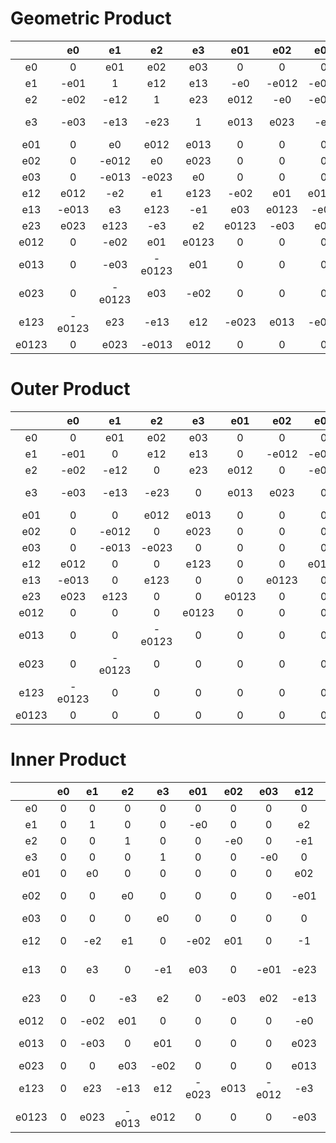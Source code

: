 # Geometric Product

||e0|e1|e2|e3|e01|e02|e03|e12|e13|e23|e012|e013|e023|e123|e0123|
:---:|:---:|:---:|:---:|:---:|:---:|:---:|:---:|:---:|:---:|:---:|:---:|:---:|:---:|:---:|:---:
|e0 | 0 |e01|e02|e03| 0 | 0 | 0 |e012|-e013|e023| 0 | 0 | 0 |e0123| 0 |
|e1 |-e01|1|e12|e13|-e0|-e012|-e013|e2|-e3|e123|-e02|-e03|e0123|e23|-e023|
|e2 |-e02|-e12|1|e23|e012|-e0|-e023|-e1|e123|e3|e01|e0123|e03|-e13|e013|
|e3 |-e03|-e13|-e23|1|e013|e023|-e0|e123|e1|-e2|-e0123|e01|-e02|e12|-e012|
|e01 | 0 |e0|e012|e013| 0 | 0 | 0 |e02|-e03|e0123| 0 | 0 | 0 |e023| 0 |
|e02 | 0 |-e012|e0|e023| 0 | 0 | 0 |-e01|e0123|e03| 0 | 0 | 0 |-e013| 0 |
|e03 | 0 |-e013|-e023|e0| 0 | 0 | 0 |e0123|e01|-e02| 0 | 0 | 0 |e012| 0 |
|e12 |e012|-e2|e1|e123|-e02|e01|e0123|-1|e23|e13|-e0|-e023|-e013|-e3|-e03|
|e13 |-e013|e3|e123|-e1|e03|e0123|-e01|-e23|-1|e12|-e023|e0|-e012|-e2|-e02|
|e23 |e023|e123|-e3|e2|e0123|-e03|e02|-e13|-e12|-1|-e013|e012|e0|-e1|-e01|
|e012 | 0 |-e02|e01|e0123| 0 | 0 | 0 |-e0|e023|e013| 0 | 0 | 0 |-e03| 0 |
|e013 | 0 |-e03|-e0123|e01| 0 | 0 | 0 |e023|e0|-e012| 0 | 0 | 0 |e02| 0 |
|e023 | 0 |-e0123|e03|-e02| 0 | 0 | 0 |e013|e012|e0| 0 | 0 | 0 |e01| 0 |
|e123 |-e0123|e23|-e13|e12|-e023|e013|-e012|-e3|-e2|-e1|e03|-e02|-e01|-1|e0|
|e0123 | 0 |e023|-e013|e012| 0 | 0 | 0 |-e03|-e02|-e01| 0 | 0 | 0 |-e0| 0 |

#  Outer Product

||e0|e1|e2|e3|e01|e02|e03|e12|e13|e23|e012|e013|e023|e123|e0123|
:---:|:---:|:---:|:---:|:---:|:---:|:---:|:---:|:---:|:---:|:---:|:---:|:---:|:---:|:---:|:---:
|e0 | 0 |e01|e02|e03| 0 | 0 | 0 |e012|-e013|e023| 0 | 0 | 0 |e0123| 0 |
|e1 |-e01| 0 |e12|e13| 0 |-e012|-e013| 0 | 0 |e123| 0 | 0 |e0123| 0 | 0 |
|e2 |-e02|-e12| 0 |e23|e012| 0 |-e023| 0 |e123| 0 | 0 |e0123| 0 | 0 | 0 |
|e3 |-e03|-e13|-e23| 0 |e013|e023| 0 |e123| 0 | 0 |-e0123| 0 | 0 | 0 | 0 |
|e01 | 0 | 0 |e012|e013| 0 | 0 | 0 | 0 | 0 |e0123| 0 | 0 | 0 | 0 | 0 |
|e02 | 0 |-e012| 0 |e023| 0 | 0 | 0 | 0 |e0123| 0 | 0 | 0 | 0 | 0 | 0 |
|e03 | 0 |-e013|-e023| 0 | 0 | 0 | 0 |e0123| 0 | 0 | 0 | 0 | 0 | 0 | 0 |
|e12 |e012| 0 | 0 |e123| 0 | 0 |e0123| 0 | 0 | 0 | 0 | 0 | 0 | 0 | 0 |
|e13 |-e013| 0 |e123| 0 | 0 |e0123| 0 | 0 | 0 | 0 | 0 | 0 | 0 | 0 | 0 |
|e23 |e023|e123| 0 | 0 |e0123| 0 | 0 | 0 | 0 | 0 | 0 | 0 | 0 | 0 | 0 |
|e012 | 0 | 0 | 0 |e0123| 0 | 0 | 0 | 0 | 0 | 0 | 0 | 0 | 0 | 0 | 0 |
|e013 | 0 | 0 |-e0123| 0 | 0 | 0 | 0 | 0 | 0 | 0 | 0 | 0 | 0 | 0 | 0 |
|e023 | 0 |-e0123| 0 | 0 | 0 | 0 | 0 | 0 | 0 | 0 | 0 | 0 | 0 | 0 | 0 |
|e123 |-e0123| 0 | 0 | 0 | 0 | 0 | 0 | 0 | 0 | 0 | 0 | 0 | 0 | 0 | 0 |
|e0123 | 0 | 0 | 0 | 0 | 0 | 0 | 0 | 0 | 0 | 0 | 0 | 0 | 0 | 0 | 0 |

# Inner Product

||e0|e1|e2|e3|e01|e02|e03|e12|e13|e23|e012|e013|e023|e123|e0123|
:---:|:---:|:---:|:---:|:---:|:---:|:---:|:---:|:---:|:---:|:---:|:---:|:---:|:---:|:---:|:---:
|e0 | 0 | 0 | 0 | 0 | 0 | 0 | 0 | 0 | 0 | 0 | 0 | 0 | 0 | 0 | 0 |
|e1 | 0 |1| 0 | 0 |-e0| 0 | 0 |e2|-e3| 0 |-e02|-e03| 0 |e23|-e023|
|e2 | 0 | 0 |1| 0 | 0 |-e0| 0 |-e1| 0 |e3|e01| 0 |e03|-e13|e013|
|e3 | 0 | 0 | 0 |1| 0 | 0 |-e0| 0 |e1|-e2| 0 |e01|-e02|e12|-e012|
|e01 | 0 |e0| 0 | 0 | 0 | 0 | 0 |e02|-e03| 0 | 0 | 0 | 0 |e023| 0 |
|e02 | 0 | 0 |e0| 0 | 0 | 0 | 0 |-e01| 0 |e03| 0 | 0 | 0 |-e013| 0 |
|e03 | 0 | 0 | 0 |e0| 0 | 0 | 0 | 0 |e01|-e02| 0 | 0 | 0 |e012| 0 |
|e12 | 0 |-e2|e1| 0 |-e02|e01| 0 |-1|e23|e13|-e0|-e023|-e013|-e3|-e03|
|e13 | 0 |e3| 0 |-e1|e03| 0 |-e01|-e23|-1|e12|-e023|e0|-e012|-e2|-e02|
|e23 | 0 | 0 |-e3|e2| 0 |-e03|e02|-e13|-e12|-1|-e013|e012|e0|-e1|-e01|
|e012 | 0 |-e02|e01| 0 | 0 | 0 | 0 |-e0|e023|e013| 0 | 0 | 0 |-e03| 0 |
|e013 | 0 |-e03| 0 |e01| 0 | 0 | 0 |e023|e0|-e012| 0 | 0 | 0 |e02| 0 |
|e023 | 0 | 0 |e03|-e02| 0 | 0 | 0 |e013|e012|e0| 0 | 0 | 0 |e01| 0 |
|e123 | 0 |e23|-e13|e12|-e023|e013|-e012|-e3|-e2|-e1|e03|-e02|-e01|-1|e0|
|e0123 | 0 |e023|-e013|e012| 0 | 0 | 0 |-e03|-e02|-e01| 0 | 0 | 0 |-e0| 0 |


